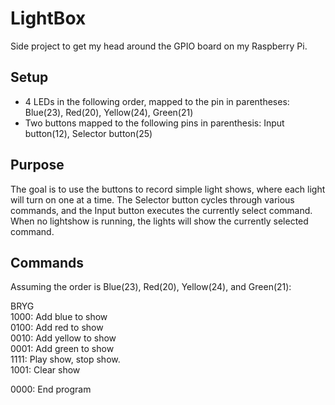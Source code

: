 # LightBox
Side project to get my head around the GPIO board on my Raspberry Pi.

## Setup
* 4 LEDs in the following order, mapped to the pin in parentheses: Blue(23), Red(20), Yellow(24), Green(21)
* Two buttons mapped to the following pins in parenthesis: Input button(12), Selector button(25)

## Purpose
The goal is to use the buttons to record simple light shows, where each light will turn on one at a time. The Selector button cycles through various commands, and the Input button executes the currently select command. When no lightshow is running, the lights will show the currently selected command.

## Commands
Assuming the order is Blue(23), Red(20), Yellow(24), and Green(21):

BRYG  
1000: Add blue to show  
0100: Add red to show  
0010: Add yellow to show  
0001: Add green to show  
1111: Play show, stop show.  
1001: Clear show

0000: End program
